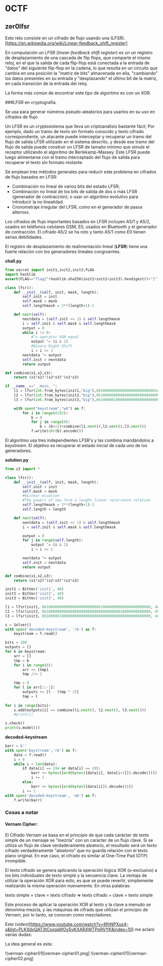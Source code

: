 # 0CTF

## zer0lfsr

Este reto consiste en un cifrado de flujo usando una 
(LFSR).[https://en.wikipedia.org/wiki/Linear-feedback_shift_register]

En computación un LFSR (*linear-feedback shift register*) es un un registro de desplazamiento 
de una cascada de flip flops, que comparte el mismo reloj, en el que la salida de cada flip-flop
está conectada a la entrada de "datos" del siguiente flip-flop en la cadena,
lo que resulta en un circuito que cambia en una posición la "matriz de bits" almacenada en ella,
"cambiando" los datos presentes en su entrada y "desplazando" el último bit de la matriz, 
en cada transición de la entrada del reloj.

La forma más común de encontrar este tipo de algoritmo es con un XOR.

###LFSR en cryptografía.

Se usa para generar números pseudo-aleatorios para usarlos en su uso en cifrados de flujo

Un LFSR es un cryptosistema que lleva un criptoanálisis bastante fácil;
 Por ejemplo, dado un tramo de texto sin formato conocido y texto cifrado correspondiente, 
 un atacante puede interceptar y recuperar un tramo del flujo de salida LFSR utilizado en el sistema descrito,
 y desde ese tramo del flujo de salida puede construir un LFSR de tamaño mínimo que simule el
 receptor utilizando el algoritmo de Berlekamp-Massey. 
 Este LFSR puede luego alimentarse con el tramo interceptado del flujo de salida para
 recuperar el texto sin formato restante.

Se emplean tres métodos generales para reducir este problema en cifrados de flujo basados ​​en LFSR:

* Combinación no lineal de varios bits del estado LFSR;
* Combinación no lineal de los bits de salida de dos o más LFSR (generador de contracción);
   o usar un algoritmo evolutivo para introducir la no linealidad.
* Cronometraje irregular del LFSR, como en el generador de pasos alternos.
  
Los cifrados de flujo importantes basados ​​en LFSR incluyen A5/1 y A5/2, usados ​​en teléfonos celulares GSM,
 E0, usados ​​en Bluetooth y el generador de contracción. 
 El cifrado A5/2 se ha roto y tanto A5/1 como E0 tienen serias debilidades.

El registro de desplazamiento de realimentación lineal (**LFSR**)
 tiene una fuerte relación con los generadores lineales congruentes. 

**chall.py**
```python
from secret import init1,init2,init3,FLAG
import hashlib
assert(FLAG=="flag{"+hashlib.sha256(init1+init2+init3).hexdigest()+"}")

class lfsr():
    def __init__(self, init, mask, length):
        self.init = init
        self.mask = mask
        self.lengthmask = 2**(length+1)-1

    def next(self):
        nextdata = (self.init << 1) & self.lengthmask 
        i = self.init & self.mask & self.lengthmask 
        output = 0
        while i != 0:
            #^= operator XOR equal
            output ^= (i & 1)
            #Binary Right-Shift
            i = i >> 1
        nextdata ^= output
        self.init = nextdata
        return output

def combine(x1,x2,x3):
    return (x1*x2)^(x2*x3)^(x1*x3)

if __name__=="__main__":
    l1 = lfsr(int.from_bytes(init1,"big"),0b100000000000000000000000010000000000000000000000,48)
    l2 = lfsr(int.from_bytes(init2,"big"),0b100000000000000000000000000000000010000000000000,48)
    l3 = lfsr(int.from_bytes(init3,"big"),0b100000100000000000000000000000000000000000000000,48)

    with open("keystream","wb") as f:
        for i in range(8192):
            b = 0
            for j in range(8):
                b = (b<<1)+combine(l1.next(),l2.next(),l3.next())
            f.write(chr(b).encode())
```
El algoritmo usa tres independientes LFSR's y las combina mandándolos a *keystream*.
El objetivo es recuperar el estado inicial de cada uno de los generadores.

**solution.py**
```python
from z3 import *

class lfsr():
    def __init__(self, init, mask, length):
        self.init = init
        self.mask = mask
        #ELinear ecuation
        #The powers of two form a lenght linear recurrence relation
        self.lengthmask = 2**(length+1)-1
        self.length = length

    def next(self):
        nextdata = (self.init << 1) & self.lengthmask
        i = self.init & self.mask & self.lengthmask

        output = 0
        for j in range(self.length):
            output ^= (i & 1)
            i = i >> 1

        nextdata ^= output
        self.init = nextdata
        return output

def combine(x1,x2,x3):
    return (x1*x2)^(x2*x3)^(x1*x3)

init1 = BitVec('init1', 48)
init2 = BitVec('init2', 48)
init3 = BitVec('init3', 48)

l1 = lfsr(init1, 0b100000000000000000000000010000000000000000000000, 48)
l2 = lfsr(init2, 0b100000000000000000000000000000000010000000000000, 48)
l3 = lfsr(init3, 0b100000100000000000000000000000000000000000000000, 48)

s = Solver()
with open('decoded-keystream', 'rb') as f:
    keystream = f.read()

bits = 200
outputs = []
for b in keystream:
    arr = []
    tmp = b
    for i in range(8):
        arr += [tmp]
        tmp //= 2

    tmp = 0
    for l in arr[::-1]:
        outputs += [l - (tmp * 2)]
        tmp = l
    
for i in range(bits):
    s.add(outputs[i] == combine(l1.next(), l2.next(), l3.next()))
    #print(i)

s.check()
print(s.model())
```

**decoded-keystream**
```python
barr = b''
with open('keystream','rb') as f:
    data = f.read()
    i = 0
    while i < len(data):
        if data[i] == 194 or data[i] == 195:
            barr += bytes([ord(bytes([data[i], data[i+1]]).decode())])
            i += 1
        else:
            barr += bytes([ord(bytes([data[i]]).decode())])
        i += 1
with open('decoded-keystream', 'wb') as f:
    f.write(barr)
```

### Cosas a notar

#### Vernam Cipher:

El Cifrado Vernam se basa en el principio de que cada carácter de texto simple 
 de un mensaje se "mezcla" con un carácter de un flujo clave.
 Si se utiliza un flujo de clave verdaderamente aleatorio,
 el resultado será un texto cifrado verdaderamente "aleatorio" que no guarda relación con el texto plano original.
 En ese caso, el cifrado es similar al One-Time Pad (OTP) irrompible.

El texto cifrado se genera aplicando la operación lógica XOR (o-exclusivo) a los bits individuales
 de texto simple y la secuencia clave. La ventaja de utilizar la operación XOR para esto, 
 es que se puede revertir, simplemente realizando la misma operación nuevamente. En otras palabras: 

texto simple + clave = texto cifrado ⇒ texto cifrado + clave = texto simple

Este proceso de aplicar la operación XOR al texto y la clave a menudo se denomina mezcla,
 y las máquinas de cifrado que utilizan el principio de Vernam, por lo tanto, se conocen como mezcladores.

Este (video)[https://www.youtube.com/watch?v=8fhNPXus4-s&list=PLKXdxQAT3tCssgaWOy5vKXAR4WTPpRVYK&index=10]
 me aclaró varias dudas:

La idea general es esta:

!(verman-cipher01)[verman-cipher01.png]
!(verman-cipher01)[verman-cipher02.png]